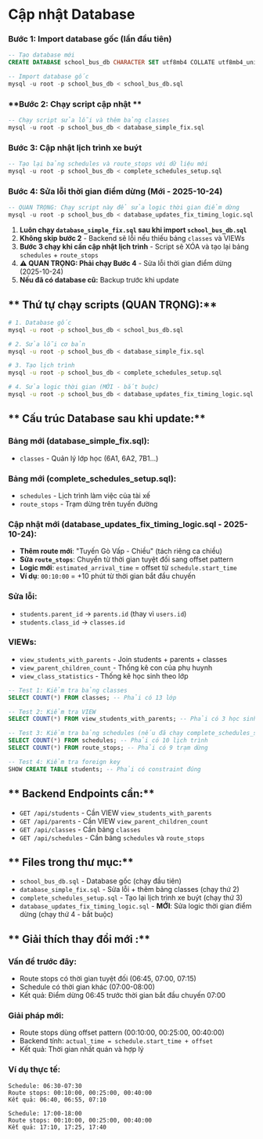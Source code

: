 #   Cập nhật Database

### **Bước 1: Import database gốc (lần đầu tiên)**
```sql
-- Tạo database mới
CREATE DATABASE school_bus_db CHARACTER SET utf8mb4 COLLATE utf8mb4_unicode_ci;

-- Import database gốc
mysql -u root -p school_bus_db < school_bus_db.sql
```

### **Bước 2: Chạy script cập nhật **
```sql
-- Chạy script sửa lỗi và thêm bảng classes
mysql -u root -p school_bus_db < database_simple_fix.sql
```

### **Bước 3: Cập nhật lịch trình xe buýt**
```sql
-- Tạo lại bảng schedules và route_stops với dữ liệu mới
mysql -u root -p school_bus_db < complete_schedules_setup.sql
```

### **Bước 4: Sửa lỗi thời gian điểm dừng (Mới - 2025-10-24)**
```sql
-- QUAN TRỌNG: Chạy script này để sửa logic thời gian điểm dừng
mysql -u root -p school_bus_db < database_updates_fix_timing_logic.sql
```



1. **Luôn chạy `database_simple_fix.sql` sau khi import `school_bus_db.sql`**
2. **Không skip bước 2** - Backend sẽ lỗi nếu thiếu bảng `classes` và VIEWs
3. **Bước 3 chạy khi cần cập nhật lịch trình** - Script sẽ XÓA và tạo lại bảng `schedules` + `route_stops`
4. **⚠️ QUAN TRỌNG: Phải chạy Bước 4** - Sửa lỗi thời gian điểm dừng (2025-10-24)
5. **Nếu đã có database cũ:** Backup trước khi update

## ** Thứ tự chạy scripts (QUAN TRỌNG):**
```bash
# 1. Database gốc
mysql -u root -p school_bus_db < school_bus_db.sql

# 2. Sửa lỗi cơ bản  
mysql -u root -p school_bus_db < database_simple_fix.sql

# 3. Tạo lịch trình
mysql -u root -p school_bus_db < complete_schedules_setup.sql

# 4. Sửa logic thời gian (MỚI - bắt buộc)
mysql -u root -p school_bus_db < database_updates_fix_timing_logic.sql
```

## ** Cấu trúc Database sau khi update:**

### **Bảng mới (database_simple_fix.sql):**
-  `classes` - Quản lý lớp học (6A1, 6A2, 7B1...)

### **Bảng mới (complete_schedules_setup.sql):**
-  `schedules` - Lịch trình làm việc của tài xế
-  `route_stops` - Trạm dừng trên tuyến đường

### **Cập nhật mới (database_updates_fix_timing_logic.sql - 2025-10-24):**
- **Thêm route mới**: "Tuyến Gò Vấp - Chiều" (tách riêng ca chiều)
- **Sửa `route_stops`**: Chuyển từ thời gian tuyệt đối sang offset pattern
- **Logic mới**: `estimated_arrival_time` = offset từ `schedule.start_time`
- **Ví dụ**: `00:10:00` = +10 phút từ thời gian bắt đầu chuyến

### **Sửa lỗi:**  
-  `students.parent_id` → `parents.id` (thay vì `users.id`)
-  `students.class_id` → `classes.id`

### **VIEWs:**
-  `view_students_with_parents` - Join students + parents + classes
-  `view_parent_children_count` - Thống kê con của phụ huynh  
-  `view_class_statistics` - Thống kê học sinh theo lớp

 

```sql
-- Test 1: Kiểm tra bảng classes
SELECT COUNT(*) FROM classes; -- Phải có 13 lớp

-- Test 2: Kiểm tra VIEW
SELECT COUNT(*) FROM view_students_with_parents; -- Phải có 3 học sinh

-- Test 3: Kiểm tra bảng schedules (nếu đã chạy complete_schedules_setup.sql)
SELECT COUNT(*) FROM schedules; -- Phải có 10 lịch trình
SELECT COUNT(*) FROM route_stops; -- Phải có 9 trạm dừng

-- Test 4: Kiểm tra foreign key
SHOW CREATE TABLE students; -- Phải có constraint đúng
```

## ** Backend Endpoints cần:**

- `GET /api/students` - Cần VIEW `view_students_with_parents`
- `GET /api/parents` - Cần VIEW `view_parent_children_count`
- `GET /api/classes` - Cần bảng `classes`
- `GET /api/schedules` - Cần bảng `schedules` và `route_stops`

## ** Files trong thư mục:**

- `school_bus_db.sql` - Database gốc (chạy đầu tiên)
- `database_simple_fix.sql` - Sửa lỗi + thêm bảng classes (chạy thứ 2)
- `complete_schedules_setup.sql` - Tạo lại lịch trình xe buýt (chạy thứ 3)
- `database_updates_fix_timing_logic.sql` - **MỚI**: Sửa logic thời gian điểm dừng (chạy thứ 4 - bắt buộc)

## ** Giải thích thay đổi mới :**

### **Vấn đề trước đây:**
- Route stops có thời gian tuyệt đối (06:45, 07:00, 07:15)
- Schedule có thời gian khác (07:00-08:00) 
- Kết quả: Điểm dừng 06:45 trước thời gian bắt đầu chuyến 07:00 

### **Giải pháp mới:**
- Route stops dùng offset pattern (00:10:00, 00:25:00, 00:40:00)
- Backend tính: `actual_time = schedule.start_time + offset`
- Kết quả: Thời gian nhất quán và hợp lý 

### **Ví dụ thực tế:**
```
Schedule: 06:30-07:30
Route stops: 00:10:00, 00:25:00, 00:40:00
Kết quả: 06:40, 06:55, 07:10 

Schedule: 17:00-18:00  
Route stops: 00:10:00, 00:25:00, 00:40:00
Kết quả: 17:10, 17:25, 17:40 
``` 

